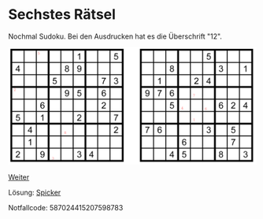 Sechstes Rätsel
===============

Nochmal Sudoku.
Bei den Ausdrucken hat es die Überschrift
"12".

![Rätsel 06](raetsel-06.png)

<!-- 57677831 -->

<a href="/index.html#07-.md">Weiter</a>

Lösung: <a href="/index.html#/loesungen/12.md">Spicker</a>

Notfallcode: 587024415207598783